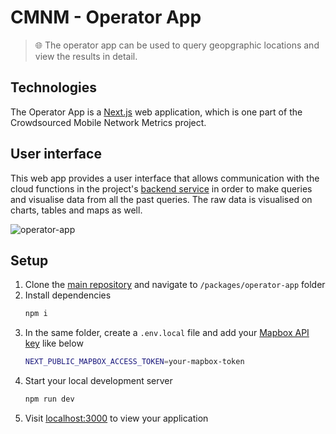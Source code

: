 # CMNM - Operator App

> 🌐 The operator app can be used to query geopgraphic locations and view the results in detail.

## Technologies
The Operator App is a [Next.js](https://nextjs.org/) web application, which is one part of the Crowdsourced Mobile Network Metrics project.

## User interface
This web app provides a user interface that allows communication with the cloud functions in the project's [backend service](https://github.com/tamaskr/crowdsourced-network-metrics/tree/main/packages/backend) in order to make queries and visualise data from all the past queries. The raw data is visualised on charts, tables and maps as well.

![operator-app](https://user-images.githubusercontent.com/91802386/206851835-0afa137f-7c18-49f8-9047-4f32d6385524.png)

## Setup
1. Clone the [main repository](https://github.com/tamaskr/crowdsourced-network-metrics) and navigate to `/packages/operator-app` folder
2. Install dependencies
   ```bash
   npm i
   ```
3. In the same folder, create a `.env.local` file and add your [Mapbox API key](https://docs.mapbox.com/help/getting-started/access-tokens/) like below
   ``` bash
   NEXT_PUBLIC_MAPBOX_ACCESS_TOKEN=your-mapbox-token
   ```
4. Start your local development server
   ``` bash
   npm run dev
   ```
5. Visit [localhost:3000](http://localhost:3000) to view your application
